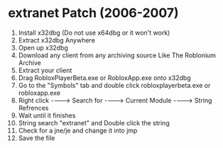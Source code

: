 # extranet Patch (2006-2007)

1. Install x32dbg (Do not use x64dbg or it won't work)
2. Extract x32dbg Anywhere
3. Open up x32dbg
4. Download any client from any archiving source Like The Roblonium Archive
5. Extract your client
6. Drag RobloxPlayerBeta.exe or RobloxApp.exe onto x32dbg
7. Go to the "Symbols" tab and double click robloxplayerbeta.exe or robloxapp.exe
8. Right click ----> Search for ----> Current Module ----> String Refrences
9. Wait until it finishes
10. String search "extranet" and Double click the string
11. Check for a jne/je and change it into jmp
12. Save the file
